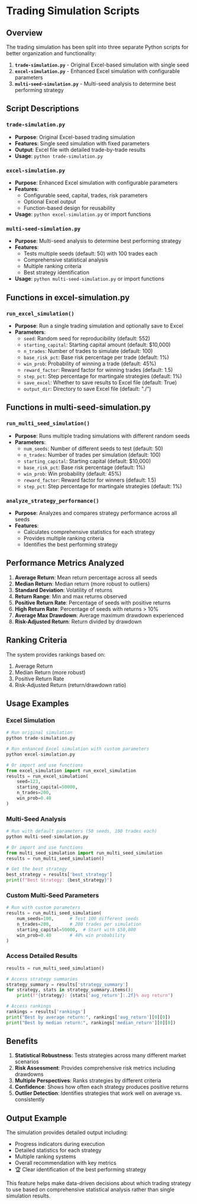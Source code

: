 # Trading Simulation Scripts

## Overview
The trading simulation has been split into three separate Python scripts for better organization and functionality:

1. **`trade-simulation.py`** - Original Excel-based simulation with single seed
2. **`excel-simulation.py`** - Enhanced Excel simulation with configurable parameters
3. **`multi-seed-simulation.py`** - Multi-seed analysis to determine best performing strategy

## Script Descriptions

### `trade-simulation.py`
- **Purpose**: Original Excel-based trading simulation
- **Features**: Single seed simulation with fixed parameters
- **Output**: Excel file with detailed trade-by-trade results
- **Usage**: `python trade-simulation.py`

### `excel-simulation.py`
- **Purpose**: Enhanced Excel simulation with configurable parameters
- **Features**: 
  - Configurable seed, capital, trades, risk parameters
  - Optional Excel output
  - Function-based design for reusability
- **Usage**: `python excel-simulation.py` or import functions

### `multi-seed-simulation.py`
- **Purpose**: Multi-seed analysis to determine best performing strategy
- **Features**: 
  - Tests multiple seeds (default: 50) with 100 trades each
  - Comprehensive statistical analysis
  - Multiple ranking criteria
  - Best strategy identification
- **Usage**: `python multi-seed-simulation.py` or import functions

## Functions in excel-simulation.py

### `run_excel_simulation()`
- **Purpose**: Run a single trading simulation and optionally save to Excel
- **Parameters**:
  - `seed`: Random seed for reproducibility (default: 552)
  - `starting_capital`: Starting capital amount (default: $10,000)
  - `n_trades`: Number of trades to simulate (default: 100)
  - `base_risk_pct`: Base risk percentage per trade (default: 1%)
  - `win_prob`: Probability of winning a trade (default: 45%)
  - `reward_factor`: Reward factor for winning trades (default: 1.5)
  - `step_pct`: Step percentage for martingale strategies (default: 1%)
  - `save_excel`: Whether to save results to Excel file (default: True)
  - `output_dir`: Directory to save Excel file (default: "./")

## Functions in multi-seed-simulation.py

### `run_multi_seed_simulation()`
- **Purpose**: Runs multiple trading simulations with different random seeds
- **Parameters**:
  - `num_seeds`: Number of different seeds to test (default: 50)
  - `n_trades`: Number of trades per simulation (default: 100)
  - `starting_capital`: Starting capital (default: $10,000)
  - `base_risk_pct`: Base risk percentage (default: 1%)
  - `win_prob`: Win probability (default: 45%)
  - `reward_factor`: Reward factor for winners (default: 1.5)
  - `step_pct`: Step percentage for martingale strategies (default: 1%)

### `analyze_strategy_performance()`
- **Purpose**: Analyzes and compares strategy performance across all seeds
- **Features**:
  - Calculates comprehensive statistics for each strategy
  - Provides multiple ranking criteria
  - Identifies the best performing strategy

## Performance Metrics Analyzed

1. **Average Return**: Mean return percentage across all seeds
2. **Median Return**: Median return (more robust to outliers)
3. **Standard Deviation**: Volatility of returns
4. **Return Range**: Min and max returns observed
5. **Positive Return Rate**: Percentage of seeds with positive returns
6. **High Return Rate**: Percentage of seeds with returns > 10%
7. **Average Max Drawdown**: Average maximum drawdown experienced
8. **Risk-Adjusted Return**: Return divided by drawdown

## Ranking Criteria

The system provides rankings based on:
1. Average Return
2. Median Return (more robust)
3. Positive Return Rate
4. Risk-Adjusted Return (return/drawdown ratio)

## Usage Examples

### Excel Simulation
```python
# Run original simulation
python trade-simulation.py

# Run enhanced Excel simulation with custom parameters
python excel-simulation.py

# Or import and use functions
from excel_simulation import run_excel_simulation
results = run_excel_simulation(
    seed=123,
    starting_capital=50000,
    n_trades=200,
    win_prob=0.40
)
```

### Multi-Seed Analysis
```python
# Run with default parameters (50 seeds, 100 trades each)
python multi-seed-simulation.py

# Or import and use functions
from multi_seed_simulation import run_multi_seed_simulation
results = run_multi_seed_simulation()

# Get the best strategy
best_strategy = results['best_strategy']
print(f"Best Strategy: {best_strategy}")
```

### Custom Multi-Seed Parameters
```python
# Run with custom parameters
results = run_multi_seed_simulation(
    num_seeds=100,      # Test 100 different seeds
    n_trades=200,       # 200 trades per simulation
    starting_capital=50000,  # Start with $50,000
    win_prob=0.40       # 40% win probability
)
```

### Access Detailed Results
```python
results = run_multi_seed_simulation()

# Access strategy summaries
strategy_summary = results['strategy_summary']
for strategy, stats in strategy_summary.items():
    print(f"{strategy}: {stats['avg_return']:.2f}% avg return")

# Access rankings
rankings = results['rankings']
print("Best by average return:", rankings['avg_return'][0][0])
print("Best by median return:", rankings['median_return'][0][0])
```

## Benefits

1. **Statistical Robustness**: Tests strategies across many different market scenarios
2. **Risk Assessment**: Provides comprehensive risk metrics including drawdowns
3. **Multiple Perspectives**: Ranks strategies by different criteria
4. **Confidence**: Shows how often each strategy produces positive returns
5. **Outlier Detection**: Identifies strategies that work well on average vs. consistently

## Output Example

The simulation provides detailed output including:
- Progress indicators during execution
- Detailed statistics for each strategy
- Multiple ranking systems
- Overall recommendation with key metrics
- 🏆 Clear identification of the best performing strategy

This feature helps make data-driven decisions about which trading strategy to use based on comprehensive statistical analysis rather than single simulation results.
